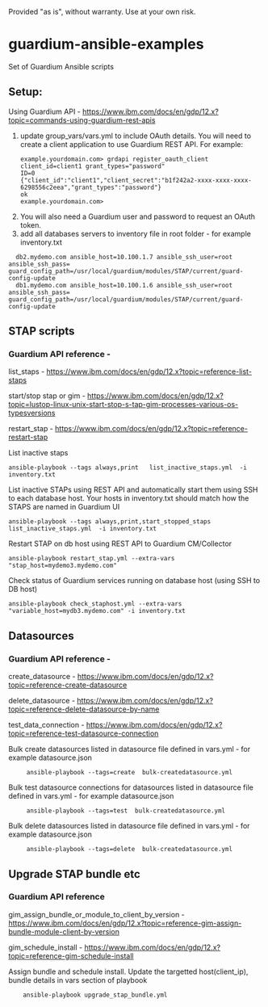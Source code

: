 Provided "as is", without warranty. Use at your own risk.

# guardium-ansible-examples
Set of Guardium Ansible scripts



## Setup: 
Using Guardium API - https://www.ibm.com/docs/en/gdp/12.x?topic=commands-using-guardium-rest-apis

1. update group_vars/vars.yml to include OAuth details. You will need to create a client application to use Guardium REST API. 
   For example: 
   ```
   example.yourdomain.com> grdapi register_oauth_client client_id=client1 grant_types="password"
   ID=0
   {"client_id":"client1","client_secret":"b1f242a2-xxxx-xxxx-xxxx-6298556c2eea","grant_types":"password"}
   ok
   example.yourdomain.com>
   ```
2. You will also need a Guardium user and password to request an OAuth token.
3. add all databases servers to inventory file in root folder - for example inventory.txt
```
  db2.mydemo.com ansible_host=10.100.1.7 ansible_ssh_user=root ansible_ssh_pass= guard_config_path=/usr/local/guardium/modules/STAP/current/guard-config-update
  db1.mydemo.com ansible_host=10.100.1.6 ansible_ssh_user=root ansible_ssh_pass=   guard_config_path=/usr/local/guardium/modules/STAP/current/guard-config-update
```

## STAP scripts 
### Guardium API reference - 
list_staps - https://www.ibm.com/docs/en/gdp/12.x?topic=reference-list-staps 

start/stop stap or gim - https://www.ibm.com/docs/en/gdp/12.x?topic=lustop-linux-unix-start-stop-s-tap-gim-processes-various-os-typesversions

restart_stap - https://www.ibm.com/docs/en/gdp/12.x?topic=reference-restart-stap

 List inactive staps
   
    ansible-playbook --tags always,print   list_inactive_staps.yml  -i inventory.txt
 List inactive STAPs using REST API and automatically start them using SSH to each database host. Your hosts in inventory.txt should match how the STAPS are named in Guardium UI
   ```
   ansible-playbook --tags always,print,start_stopped_staps   list_inactive_staps.yml  -i inventory.txt
   ```
 Restart STAP on db host using REST API to Guardium CM/Collector
 ```
 ansible-playbook restart_stap.yml --extra-vars "stap_host=mydemo3.mydemo.com"
 ```
 Check status of Guardium services running on database host (using SSH to DB host)
```
ansible-playbook check_staphost.yml --extra-vars "variable_host=mydb3.mydemo.com" -i inventory.txt
```

## Datasources
### Guardium API reference - 
create_datasource - https://www.ibm.com/docs/en/gdp/12.x?topic=reference-create-datasource

delete_datasource - https://www.ibm.com/docs/en/gdp/12.x?topic=reference-delete-datasource-by-name

test_data_connection - https://www.ibm.com/docs/en/gdp/12.x?topic=reference-test-datasource-connection

Bulk create datasources listed in datasource file defined in vars.yml - for example datasource.json
```   
     ansible-playbook --tags=create  bulk-createdatasource.yml
```
Bulk test datasource connections for datasources listed in datasource file defined in vars.yml - for example datasource.json
```   
     ansible-playbook --tags=test  bulk-createdatasource.yml
```
 Bulk delete datasources listed in datasource file defined in vars.yml - for example datasource.json
```   
     ansible-playbook --tags=delete  bulk-createdatasource.yml
```   

## Upgrade STAP bundle etc
### Guardium API reference
gim_assign_bundle_or_module_to_client_by_version  - https://www.ibm.com/docs/en/gdp/12.x?topic=reference-gim-assign-bundle-module-client-by-version

gim_schedule_install - https://www.ibm.com/docs/en/gdp/12.x?topic=reference-gim-schedule-install

Assign bundle and schedule install. Update the targetted host(client_ip), bundle details in vars section of playbook
```
    ansible-playbook upgrade_stap_bundle.yml 
```
